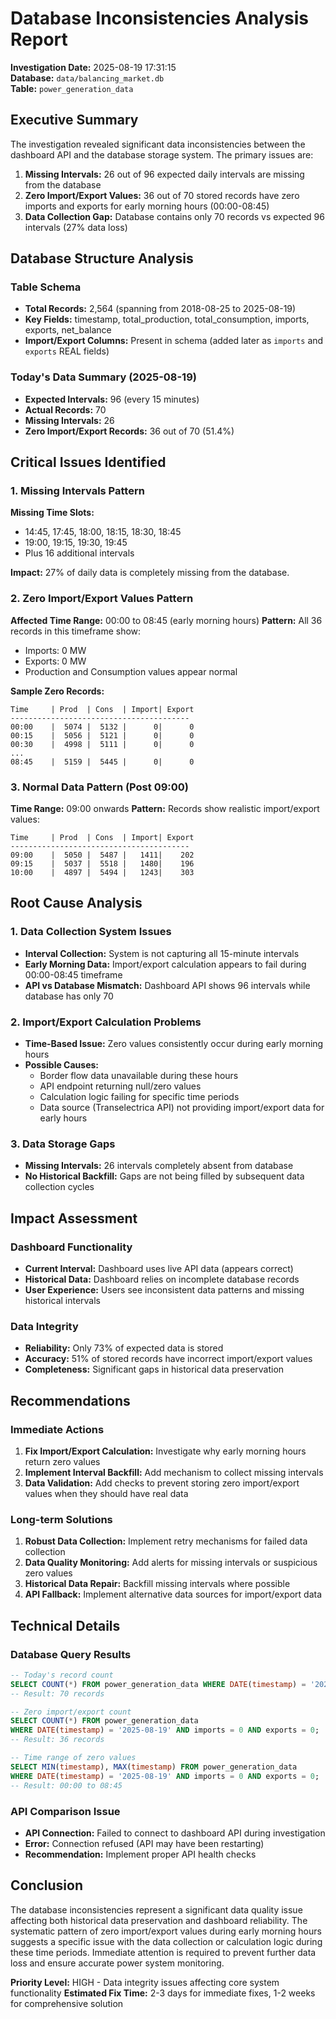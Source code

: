 # Database Inconsistencies Analysis Report

**Investigation Date:** 2025-08-19 17:31:15  
**Database:** `data/balancing_market.db`  
**Table:** `power_generation_data`

## Executive Summary

The investigation revealed significant data inconsistencies between the dashboard API and the database storage system. The primary issues are:

1. **Missing Intervals:** 26 out of 96 expected daily intervals are missing from the database
2. **Zero Import/Export Values:** 36 out of 70 stored records have zero imports and exports for early morning hours (00:00-08:45)
3. **Data Collection Gap:** Database contains only 70 records vs expected 96 intervals (27% data loss)

## Database Structure Analysis

### Table Schema
- **Total Records:** 2,564 (spanning from 2018-08-25 to 2025-08-19)
- **Key Fields:** timestamp, total_production, total_consumption, imports, exports, net_balance
- **Import/Export Columns:** Present in schema (added later as `imports` and `exports` REAL fields)

### Today's Data Summary (2025-08-19)
- **Expected Intervals:** 96 (every 15 minutes)
- **Actual Records:** 70 
- **Missing Intervals:** 26
- **Zero Import/Export Records:** 36 out of 70 (51.4%)

## Critical Issues Identified

### 1. Missing Intervals Pattern
**Missing Time Slots:**
- 14:45, 17:45, 18:00, 18:15, 18:30, 18:45
- 19:00, 19:15, 19:30, 19:45
- Plus 16 additional intervals

**Impact:** 27% of daily data is completely missing from the database.

### 2. Zero Import/Export Values Pattern
**Affected Time Range:** 00:00 to 08:45 (early morning hours)
**Pattern:** All 36 records in this timeframe show:
- Imports: 0 MW
- Exports: 0 MW
- Production and Consumption values appear normal

**Sample Zero Records:**
```
Time     | Prod  | Cons  | Import| Export
----------------------------------------
00:00    |  5074 |  5132 |      0|      0
00:15    |  5056 |  5121 |      0|      0
00:30    |  4998 |  5111 |      0|      0
...
08:45    |  5159 |  5445 |      0|      0
```

### 3. Normal Data Pattern (Post 09:00)
**Time Range:** 09:00 onwards
**Pattern:** Records show realistic import/export values:
```
Time     | Prod  | Cons  | Import| Export
----------------------------------------
09:00    |  5050 |  5487 |   1411|    202
09:15    |  5037 |  5518 |   1480|    196
10:00    |  4897 |  5494 |   1243|    303
```

## Root Cause Analysis

### 1. Data Collection System Issues
- **Interval Collection:** System is not capturing all 15-minute intervals
- **Early Morning Data:** Import/export calculation appears to fail during 00:00-08:45 timeframe
- **API vs Database Mismatch:** Dashboard API shows 96 intervals while database has only 70

### 2. Import/Export Calculation Problems
- **Time-Based Issue:** Zero values consistently occur during early morning hours
- **Possible Causes:**
  - Border flow data unavailable during these hours
  - API endpoint returning null/zero values
  - Calculation logic failing for specific time periods
  - Data source (Transelectrica API) not providing import/export data for early hours

### 3. Data Storage Gaps
- **Missing Intervals:** 26 intervals completely absent from database
- **No Historical Backfill:** Gaps are not being filled by subsequent data collection cycles

## Impact Assessment

### Dashboard Functionality
- **Current Interval:** Dashboard uses live API data (appears correct)
- **Historical Data:** Dashboard relies on incomplete database records
- **User Experience:** Users see inconsistent data patterns and missing historical intervals

### Data Integrity
- **Reliability:** Only 73% of expected data is stored
- **Accuracy:** 51% of stored records have incorrect import/export values
- **Completeness:** Significant gaps in historical data preservation

## Recommendations

### Immediate Actions
1. **Fix Import/Export Calculation:** Investigate why early morning hours return zero values
2. **Implement Interval Backfill:** Add mechanism to collect missing intervals
3. **Data Validation:** Add checks to prevent storing zero import/export values when they should have real data

### Long-term Solutions
1. **Robust Data Collection:** Implement retry mechanisms for failed data collection
2. **Data Quality Monitoring:** Add alerts for missing intervals or suspicious zero values
3. **Historical Data Repair:** Backfill missing intervals where possible
4. **API Fallback:** Implement alternative data sources for import/export data

## Technical Details

### Database Query Results
```sql
-- Today's record count
SELECT COUNT(*) FROM power_generation_data WHERE DATE(timestamp) = '2025-08-19';
-- Result: 70 records

-- Zero import/export count  
SELECT COUNT(*) FROM power_generation_data 
WHERE DATE(timestamp) = '2025-08-19' AND imports = 0 AND exports = 0;
-- Result: 36 records

-- Time range of zero values
SELECT MIN(timestamp), MAX(timestamp) FROM power_generation_data 
WHERE DATE(timestamp) = '2025-08-19' AND imports = 0 AND exports = 0;
-- Result: 00:00 to 08:45
```

### API Comparison Issue
- **API Connection:** Failed to connect to dashboard API during investigation
- **Error:** Connection refused (API may have been restarting)
- **Recommendation:** Implement proper API health checks

## Conclusion

The database inconsistencies represent a significant data quality issue affecting both historical data preservation and dashboard reliability. The systematic pattern of zero import/export values during early morning hours suggests a specific issue with the data collection or calculation logic during these time periods. Immediate attention is required to prevent further data loss and ensure accurate power system monitoring.

**Priority Level:** HIGH - Data integrity issues affecting core system functionality
**Estimated Fix Time:** 2-3 days for immediate fixes, 1-2 weeks for comprehensive solution

